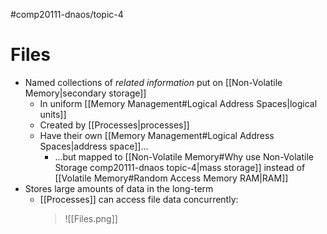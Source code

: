 #comp20111-dnaos/topic-4 
# Files

- Named collections of *related information* put on [[Non-Volatile Memory|secondary storage]] 
	- In uniform [[Memory Management#Logical Address Spaces|logical units]]
	- Created by [[Processes|processes]]
	- Have their own [[Memory Management#Logical Address Spaces|address space]]...
		- ...but mapped to [[Non-Volatile Memory#Why use Non-Volatile Storage comp20111-dnaos topic-4|mass storage]] instead of [[Volatile Memory#Random Access Memory RAM|RAM]]
- Stores large amounts of data in the long-term
	- [[Processes]] can access file data concurrently:
		>![[Files.png]]